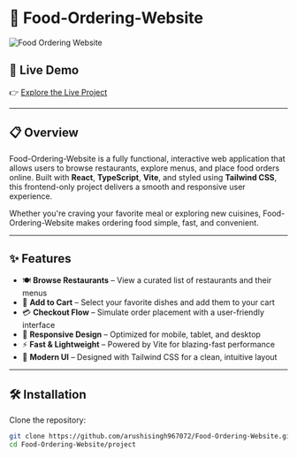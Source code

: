 # 🍔 Food-Ordering-Website

![Food Ordering Website](./assets/logo.png)

## 🚀 Live Demo
👉 [Explore the Live Project](https://arushisingh967072.github.io/Food-Ordering-Website/)

---

## 📋 Overview
Food-Ordering-Website is a fully functional, interactive web application that allows users to browse restaurants, explore menus, and place food orders online. Built with **React**, **TypeScript**, **Vite**, and styled using **Tailwind CSS**, this frontend-only project delivers a smooth and responsive user experience.

Whether you're craving your favorite meal or exploring new cuisines, Food-Ordering-Website makes ordering food simple, fast, and convenient.

---

## ✨ Features
- 🍽 **Browse Restaurants** – View a curated list of restaurants and their menus
- 🛒 **Add to Cart** – Select your favorite dishes and add them to your cart
- 💳 **Checkout Flow** – Simulate order placement with a user-friendly interface
- 📱 **Responsive Design** – Optimized for mobile, tablet, and desktop
- ⚡ **Fast & Lightweight** – Powered by Vite for blazing-fast performance
- 🎨 **Modern UI** – Designed with Tailwind CSS for a clean, intuitive layout

---

## 🛠 Installation
Clone the repository:

```bash
git clone https://github.com/arushisingh967072/Food-Ordering-Website.git
cd Food-Ordering-Website/project
